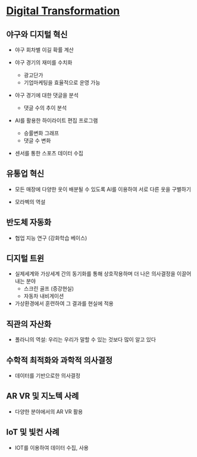 # [Digital Transformation](https://kaist.edwith.org/digitaltrans#)

## 야구와 디지털 혁신

- 야구 회차별 이길 확률 계산
- 야구 경기의 재미를 수치화
  - 광고단가
  - 기업마케팅을 효율적으로 운영 가능
- 야구 경기에 대한 댓글을 분석
  - 댓글 수의 추이 분석
- AI를 활용한 하이라이트 편집 프로그램
  - 승률변화 그래프
  - 댓글 수 변화

- 센서를 통한 스포츠 데이터 수집

## 유통업 혁신

- 모든 매장에 다양한 옷이 배분될 수 있도록 AI를 이용하여 서로 다른 옷을 구별하기

- 모라벡의 역설

## 반도체 자동화

- 협업 지능 연구 (강화학습 베이스)

## 디지털 트윈

- 실제세계와 가상세계 간의 동기화를 통해 상호작용하며 더 나은 의사결정을 이끌어내는 분야
  - 스크린 골프 (증강현실)
  - 자동차 내비게이션
- 가상환경에서 훈련하여 그 결과를 현실에 적용

## 직관의 자산화

- 폴라니의 역설: 우리는 우리가 말할 수 있는 것보다 많이 알고 있다

## 수학적 최적화와 과학적 의사결정

- 데이터를 기반으로한 의사결정

## AR VR 및 지노텍 사례

- 다양한 분야에서의 AR VR 활용

## IoT 및 빛컨 사례

- IOT를 이용하여 데이터 수집, 사용
